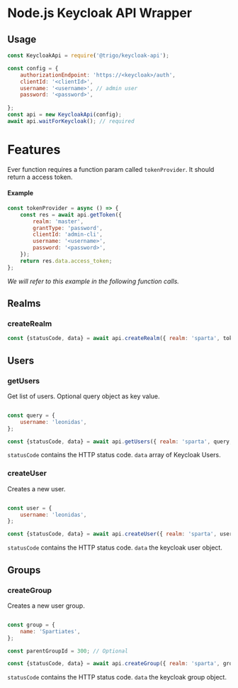 # Node.js Keycloak API Wrapper

## Usage

```javascript
const KeycloakApi = require('@trigo/keycloak-api');

const config = {
	authorizationEndpoint: 'https://<keycloak>/auth',
	clientId: '<clientId>',
	username: '<username>', // admin user
	password: '<password>',
	
};
const api = new KeycloakApi(config);
await api.waitForKeycloak(); // required 
```

# Features

Ever function requires a function param called `tokenProvider`. It should return a access token.

#### Example

```javascript
const tokenProvider = async () => {
    const res = await api.getToken({
        realm: 'master',
        grantType: 'password',
        clientId: 'admin-cli',
        username: '<username>',
        password: '<password>',
    });
    return res.data.access_token;
};
```

_We will refer to this example in the following function calls._

## Realms

### createRealm

```javascript
const {statusCode, data} = await api.createRealm({ realm: 'sparta', tokenProvider })
```

## Users

### getUsers

Get list of users. Optional query object as key value.

```javascript

const query = {
	username: 'leonidas',
};

const {statusCode, data} = await api.getUsers({ realm: 'sparta', query, tokenProvider });
```

`statusCode` contains the HTTP status code.
`data` array of Keycloak Users.

### createUser

Creates a new user.

```javascript

const user = {
	username: 'leonidas',
};

const {statusCode, data} = await api.createUser({ realm: 'sparta', user, tokenProvider });
```

`statusCode` contains the HTTP status code.
`data` the keycloak user object.

## Groups

### createGroup

Creates a new user group.


```javascript

const group = {
	name: 'Spartiates',
};

const parentGroupId = 300; // Optional

const {statusCode, data} = await api.createGroup({ realm: 'sparta', group, parentGroupId, tokenProvider });
```

`statusCode` contains the HTTP status code.
`data` the keycloak group object.
